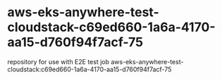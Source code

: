 # aws-eks-anywhere-test-cloudstack-c69ed660-1a6a-4170-aa15-d760f94f7acf-75
repository for use with E2E test job aws-eks-anywhere-test-cloudstack:c69ed660-1a6a-4170-aa15-d760f94f7acf-75
